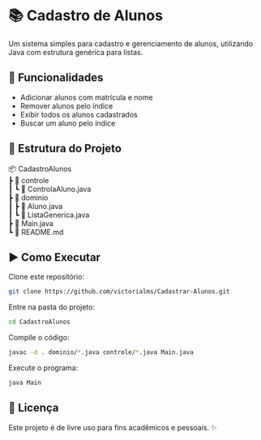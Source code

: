 # 📚 Cadastro de Alunos

Um sistema simples para cadastro e gerenciamento de alunos, utilizando Java com estrutura genérica para listas.

## 🚀 Funcionalidades

- Adicionar alunos com matrícula e nome  
- Remover alunos pelo índice  
- Exibir todos os alunos cadastrados  
- Buscar um aluno pelo índice  

## 📂 Estrutura do Projeto
📦 CadastroAlunos<br>
┣ 📂 controle<br> 
┃ ┗ 📄 ControlaAluno.java<br> 
┣ 📂 dominio<br> 
┃ ┣ 📄 Aluno.java<br> 
┃ ┗ 📄 ListaGenerica.java<br>
┣ 📄 Main.java<br> 
┗ 📄 README.md<br>

## ▶️ Como Executar

Clone este repositório:  

```sh
git clone https://github.com/victorialms/Cadastrar-Alunos.git
```

Entre na pasta do projeto:

```sh
cd CadastroAlunos
```

Compile o código:

```sh
javac -d . dominio/*.java controle/*.java Main.java
```

Execute o programa:

```sh
java Main
```

## 📜 Licença<br>
Este projeto é de livre uso para fins acadêmicos e pessoais. ✨
